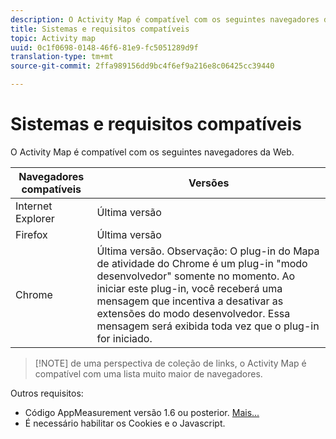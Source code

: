 ```yaml
---
description: O Activity Map é compatível com os seguintes navegadores da Web.
title: Sistemas e requisitos compatíveis
topic: Activity map
uuid: 0c1f0698-0148-46f6-81e9-fc5051289d9f
translation-type: tm+mt
source-git-commit: 2ffa989156dd9bc4f6ef9a216e8c06425cc39440

---
```



# Sistemas e requisitos compatíveis

O Activity Map é compatível com os seguintes navegadores da Web.

| Navegadores compatíveis | Versões |
|--- |--- |
| Internet Explorer | Última versão |
| Firefox | Última versão |
| Chrome | Última versão. Observação:  O plug-in do Mapa de atividade do Chrome é um plug-in &quot;modo desenvolvedor&quot; somente no momento. Ao iniciar este plug-in, você receberá uma mensagem que incentiva a desativar as extensões do modo desenvolvedor. Essa mensagem será exibida toda vez que o plug-in for iniciado. |

> [!NOTE] de uma perspectiva de coleção de links, o Activity Map é compatível com uma lista muito maior de navegadores.

Outros requisitos:

* Código AppMeasurement versão 1.6 ou posterior. [Mais...](/help/analyze/activity-map/activitymap-getting-started/activitymap-getting-started-admins/activitymap-enable.md)
* É necessário habilitar os Cookies e o Javascript.

